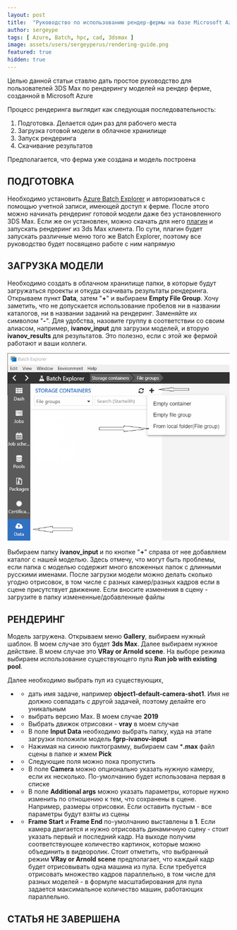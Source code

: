 ```yaml
---
layout: post
title:  "Руководство по использованию рендер-фермы на базе Microsoft Azure"
author: sergeype
tags: [ Azure, Batch, hpc, cad, 3dsmax ]
image: assets/users/sergeyperus/rendering-guide.png
featured: true
hidden: true
---
```


Целью данной статьи ставлю дать простое руководство для пользователей 3DS Max по рендерингу моделей на рендер ферме, созданной в Microsoft Azure

Процесс рендеринга выглядит как следующая последовательность:

1) Подготовка. Делается один раз для рабочего места  
2) Загрузка готовой модели в облачное хранилище  
3) Запуск рендеринга  
4) Скачивание результатов

Предполагается, что ферма уже создана и модель построена

## ПОДГОТОВКА

Необходимо установить [Azure Batch Explorer](https://azure.github.io/BatchExplorer/) и авторизоваться с помощью учетной записи, имеющей доступ к ферме. 
После этого можно начинать рендеринг готовой модели даже без установленного 3DS Max. Если же он установлен, можно скачать для него [плагин](https://github.com/Azure/azure-batch-rendering/tree/master/plugins/3ds-max/) и запускать рендеринг из 3ds Max клиента. По сути, плагин будет запускать различные меню того же Batch Explorer, поэтому все руководство будет посвящено работе с ним напрямую

## ЗАГРУЗКА МОДЕЛИ

Необходимо создать в облачном хранилище папки, в которые будут загружаться проекты и откуда скачивать результаты рендеринга. 
Открываем пункт **Data**, затем "**+**" и выбираем **Empty File Group**. Хочу заметить, что не допускается использование пробелов ни в названии каталогов, ни в названии заданий на рендеринг. Заменяйте их символом "**-**". Для удобства, назовите группу в соответствии со своим алиасом, например, **ivanov_input** для загрузки моделей, и вторую **ivanov_results** для результатов. Это полезно, если с этой же фермой работают и ваши коллеги.


![Image](/assets/users/sergeyperus/new-filegroup.png)

Выбираем папку **ivanov_input** и по кнопке "**+**" справа от нее добавляем каталог с нашей моделью. Здесь отмечу, что могут быть проблемы, если папка с моделью содержит много вложенных папок с длинными русскими именами. После загрузки модели можно делать сколько угодно отрисовок, в том числе с разных камер/разных кадров если в сцене присутствует движение. Если вносите изменения в сцену - загрузите в папку измененные/добавленные файлы 

## РЕНДЕРИНГ

Модель загружена. Открываем меню **Gallery**, выбираем нужный шаблон. В моем случае это будет **3ds Max**. Далее выбираем нужное действие. В моем случае это **VRay or Arnold scene**. На выборе режима выбираем использование существующего пула **Run job with existing pool**.

Далее необходимо выбрать пул из существующих, 
*    - дать имя задаче, например **object1-default-camera-shot1**. Имя не должно совпадать с другой задачей, поэтому делайте его уникальным  
*    - выбрать версию Max. В моем случае **2019**  
*    - Выбрать движок отрисовки - **vray** в моем случае  
*    - В поле **Input Data** необходимо выбрать папку, куда на этапе загрузки положили модель **fgrp-ivanov-input**  
*    - Нажимая на синюю пиктограмму, выбираем сам ***.max** файл сцены в папке и жмем **Pick**  
*    - Следующие поля можно пока пропустить  
*    - В поле **Camera** можно опционально указать нужную камеру, если их несколько. По-умолчанию будет использована первая в списке  
*    - В поле **Additional args** можно указать параметры, которые нужно изменить по отношению к тем, что сохранены в сцене. Например, размеры отрисовки. Если оставить пустым - все параметры будут взяты из сцены  
*    - **Frame Start** и **Frame End** по-умолчанию выставлены в **1**. Если камера двигается и нужно отрисовать динамичную сцену - стоит указать первый и последний кадр. На выходе получим соответствующее количество картинок, которые можно объединить в видеоролик. Стоит отметить, что выбранный режим **VRay or Arnold scene** предполагает, что каждый кадр будет отрисовывать одна машина из пула. Если требуется отрисовать множество кадров параллельно, в том числе для разных моделей - в формуле масштабирования для пула задается максимальное количество машин, работающих параллельно.  

## СТАТЬЯ НЕ ЗАВЕРШЕНА